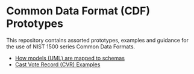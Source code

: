 # Common Data Format (CDF) Prototypes

This repository contains assorted prototypes, examples and guidance for the use of NIST 1500 series Common Data Formats.

- [How models (UML) are mapped to schemas](mapping.md)
- [Cast Vote Record (CVR) Examples](CVR/EXAMPLES.md)
